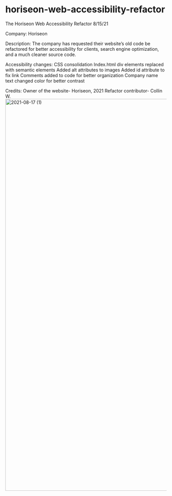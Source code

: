 # horiseon-web-accessibility-refactor

The Horiseon Web Accessibility Refactor  8/15/21

Company:
Horiseon

Description:
The company has requested their website’s old code be refactored for better accessibility for clients, search engine optimization, and a much cleaner source code.

Accessibility changes:
CSS consolidation
Index.html div elements replaced with semantic elements 
Added alt attributes to images
Added id attribute to fix link
Comments added to code for better organization
Company name text changed color for better contrast

Credits:
Owner of the website- Horiseon,
2021 Refactor contributor- Collin W.
<img width="1221" alt="2021-08-17 (1)" src="https://user-images.githubusercontent.com/88279562/129830444-939f3548-9817-4f2f-a06d-b964259db65f.png">
